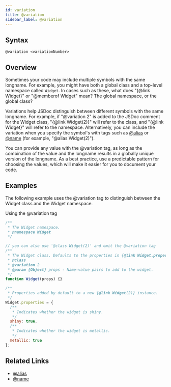 ```yaml
---
id: variation
title: @variation
sidebar_label: @variation
---
```


## Syntax

`@variation <variationNumber>`

## Overview

Sometimes your code may include multiple symbols with the same longname. For example, you might have both a global class and a top-level namespace called `Widget`. In cases such as these, what does "{@link Widget}" or "@memberof Widget" mean? The global namespace, or the global class?

Variations help JSDoc distinguish between different symbols with the same longname. For example, if "@variation 2" is added to the JSDoc comment for the Widget class, "{@link Widget(2)}" will refer to the class, and "{@link Widget}" will refer to the namespace. Alternatively, you can include the variation when you specify the symbol's with tags such as [@alias](./alias.md) or [@name](./name.md) (for example, "@alias Widget(2)").

You can provide any value with the @variation tag, as long as the combination of the value and the longname results in a globally unique version of the longname. As a best practice, use a predictable pattern for choosing the values, which will make it easier for you to document your code.

## Examples

The following example uses the @variation tag to distinguish between the Widget class and the Widget namespace.

Using the @variation tag

```js
/**
 * The Widget namespace.
 * @namespace Widget
 */

// you can also use '@class Widget(2)' and omit the @variation tag
/**
 * The Widget class. Defaults to the properties in {@link Widget.properties}.
 * @class
 * @variation 2
 * @param {Object} props - Name-value pairs to add to the widget.
 */
function Widget(props) {}

/**
 * Properties added by default to a new {@link Widget(2)} instance.
 */
Widget.properties = {
  /**
   * Indicates whether the widget is shiny.
   */
  shiny: true,
  /**
   * Indicates whether the widget is metallic.
   */
  metallic: true
};
```

## Related Links

- [@alias](./alias.md)
- [@name](./name.md)
